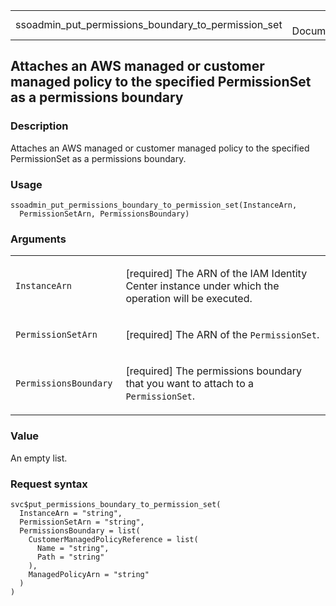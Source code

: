 <table style="width: 100%;">
<tbody>
<tr class="odd">
<td>ssoadmin_put_permissions_boundary_to_permission_set</td>
<td style="text-align: right;">R Documentation</td>
</tr>
</tbody>
</table>

## Attaches an AWS managed or customer managed policy to the specified PermissionSet as a permissions boundary

### Description

Attaches an AWS managed or customer managed policy to the specified
PermissionSet as a permissions boundary.

### Usage

    ssoadmin_put_permissions_boundary_to_permission_set(InstanceArn,
      PermissionSetArn, PermissionsBoundary)

### Arguments

<table>
<colgroup>
<col style="width: 35%" />
<col style="width: 65%" />
</colgroup>
<tbody>
<tr class="odd">
<td><code
id="ssoadmin_put_permissions_boundary_to_permission_set_:_InstanceArn">InstanceArn</code></td>
<td><p>[required] The ARN of the IAM Identity Center instance under
which the operation will be executed.</p></td>
</tr>
<tr class="even">
<td><code
id="ssoadmin_put_permissions_boundary_to_permission_set_:_PermissionSetArn">PermissionSetArn</code></td>
<td><p>[required] The ARN of the <code>PermissionSet</code>.</p></td>
</tr>
<tr class="odd">
<td><code
id="ssoadmin_put_permissions_boundary_to_permission_set_:_PermissionsBoundary">PermissionsBoundary</code></td>
<td><p>[required] The permissions boundary that you want to attach to a
<code>PermissionSet</code>.</p></td>
</tr>
</tbody>
</table>

### Value

An empty list.

### Request syntax

    svc$put_permissions_boundary_to_permission_set(
      InstanceArn = "string",
      PermissionSetArn = "string",
      PermissionsBoundary = list(
        CustomerManagedPolicyReference = list(
          Name = "string",
          Path = "string"
        ),
        ManagedPolicyArn = "string"
      )
    )
